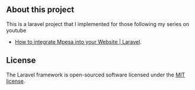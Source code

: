 ## About this project

This is a laravel project that I implemented for those following my series on youtube

- [How to integrate Mpesa into your Website | Laravel](https://www.youtube.com/watch?v=XDBybewqcG8&list=PLU8fN5w-12nNPHuf-OAhZyT2mdhZC5tar).

## License

The Laravel framework is open-sourced software licensed under the [MIT license](https://opensource.org/licenses/MIT).
